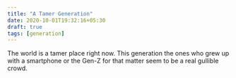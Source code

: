 ```yaml
---
title: "A Tamer Generation"
date: 2020-10-01T19:32:16+05:30
draft: true
tags: [generation]
---
```


The world is a tamer place right now. This generation the ones who grew up with a smartphone or the Gen-Z for that matter seem to be a real gullible crowd.

